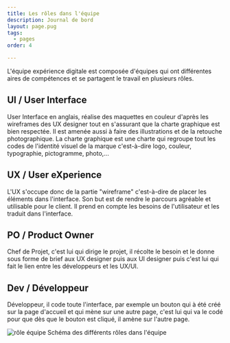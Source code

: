 ```yaml
---
title: Les rôles dans l'équipe
description: Journal de bord
layout: page.pug
tags:
  - pages
order: 4

---
```


L'équipe expérience digitale est composée d'équipes qui ont différentes aires de compétences et se partagent le travail en plusieurs rôles.


## UI / User Interface
User Interface en anglais, réalise des maquettes en couleur d'après les wireframes des UX designer tout en s'assurant que la charte graphique est bien respectée. Il est amenée aussi à faire des illustrations et de la retouche photographique.
La charte graphique est une charte qui regroupe tout les codes de l'identité visuel de la marque c'est-à-dire logo, couleur, typographie, pictogramme, photo,...


## UX / User eXperience
L'UX s'occupe donc de la partie "wireframe" c'est-à-dire de placer les éléments dans l'interface. Son but est de rendre le parcours agréable et utilisable pour le client. Il prend en compte les besoins de l'utilisateur et les traduit dans l'interface.

## PO / Product Owner
Chef de Projet, c'est lui qui dirige le projet, il récolte le besoin et le donne sous forme de brief aux UX designer puis aux UI designer puis c'est lui qui fait le lien entre les développeurs et les UX/UI.

## Dev / Développeur
Développeur, il code toute l'interface, par exemple un bouton qui à été créé sur la page d'accueil et qui mène sur une autre page, c'est lui qui va le codé pour que dès que le bouton est cliqué, il amène sur l'autre page.

![rôle équipe](/assets/rolesmetiers.jpg) Schéma des différents rôles dans l'équipe
